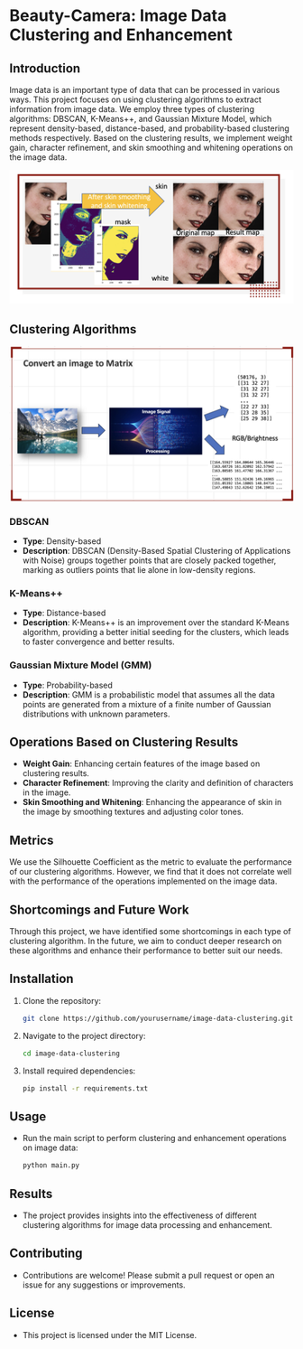# Beauty-Camera: Image Data Clustering and Enhancement

## Introduction

Image data is an important type of data that can be processed in various ways. This project focuses on using clustering algorithms to extract information from image data. We employ three types of clustering algorithms: DBSCAN, K-Means++, and Gaussian Mixture Model, which represent density-based, distance-based, and probability-based clustering methods respectively. Based on the clustering results, we implement weight gain, character refinement, and skin smoothing and whitening operations on the image data.

![result](result.png)

## Clustering Algorithms

![method](process.png)

### DBSCAN
- **Type**: Density-based
- **Description**: DBSCAN (Density-Based Spatial Clustering of Applications with Noise) groups together points that are closely packed together, marking as outliers points that lie alone in low-density regions.

### K-Means++
- **Type**: Distance-based
- **Description**: K-Means++ is an improvement over the standard K-Means algorithm, providing a better initial seeding for the clusters, which leads to faster convergence and better results.

### Gaussian Mixture Model (GMM)
- **Type**: Probability-based
- **Description**: GMM is a probabilistic model that assumes all the data points are generated from a mixture of a finite number of Gaussian distributions with unknown parameters.

## Operations Based on Clustering Results

- **Weight Gain**: Enhancing certain features of the image based on clustering results.
- **Character Refinement**: Improving the clarity and definition of characters in the image.
- **Skin Smoothing and Whitening**: Enhancing the appearance of skin in the image by smoothing textures and adjusting color tones.

## Metrics

We use the Silhouette Coefficient as the metric to evaluate the performance of our clustering algorithms. However, we find that it does not correlate well with the performance of the operations implemented on the image data.

## Shortcomings and Future Work

Through this project, we have identified some shortcomings in each type of clustering algorithm. In the future, we aim to conduct deeper research on these algorithms and enhance their performance to better suit our needs.

## Installation

1. Clone the repository:
    ```bash
    git clone https://github.com/yourusername/image-data-clustering.git
    ```

2. Navigate to the project directory:
    ```bash
    cd image-data-clustering
    ```

3. Install required dependencies:
    ```bash
    pip install -r requirements.txt
    ```

## Usage

- Run the main script to perform clustering and enhancement operations on image data:
    ```bash
    python main.py
    ```

## Results

- The project provides insights into the effectiveness of different clustering algorithms for image data processing and enhancement.

## Contributing

- Contributions are welcome! Please submit a pull request or open an issue for any suggestions or improvements.

## License

- This project is licensed under the MIT License.
